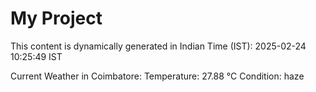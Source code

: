 # My Project

This content is dynamically generated in Indian Time (IST): 2025-02-24 10:25:49 IST


Current Weather in Coimbatore:
Temperature: 27.88 °C
Condition: haze
